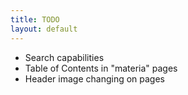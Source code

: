 ```yaml
---
title: TODO
layout: default
---
```


* Search capabilities
* Table of Contents in "materia" pages
* Header image changing on pages
